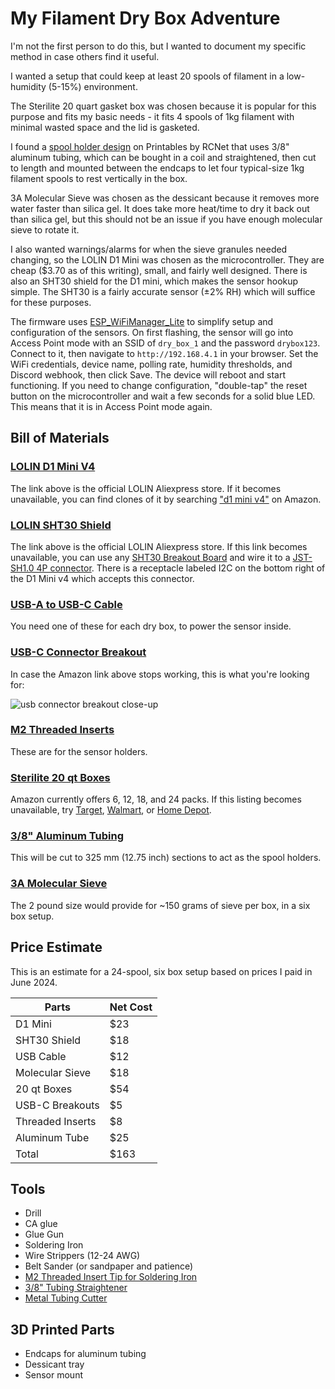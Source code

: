 # My Filament Dry Box Adventure

I'm not the first person to do this, but I wanted to document my specific method in case others find it useful.

I wanted a setup that could keep at least 20 spools of filament in a low-humidity (5-15%) environment.

The Sterilite 20 quart gasket box was chosen because it is popular for this purpose and fits my basic needs - it fits 4 spools of 1kg filament with minimal wasted space and the lid is gasketed.

I found a [spool holder design](https://www.printables.com/model/139303-sterilite-20-qt-gasket-box-spool-rack) on Printables by RCNet that uses 3/8" aluminum tubing, which can be bought in a coil and straightened, then cut to length and mounted between the endcaps to let four typical-size 1kg filament spools to rest vertically in the box.

3A Molecular Sieve was chosen as the dessicant because it removes more water faster than silica gel. It does take more heat/time to dry it back out than silica gel, but this should not be an issue if you have enough molecular sieve to rotate it.

I also wanted warnings/alarms for when the sieve granules needed changing, so the LOLIN D1 Mini was chosen as the microcontroller. They are cheap ($3.70 as of this writing), small, and fairly well designed. There is also an SHT30 shield for the D1 mini, which makes the sensor hookup simple. The SHT30 is a fairly accurate sensor (±2% RH) which will suffice for these purposes.

The firmware uses [ESP_WiFiManager_Lite](https://github.com/khoih-prog/ESP_WiFiManager_Lite) to simplify setup and configuration of the sensors. On first flashing, the sensor will go into Access Point mode with an SSID of `dry_box_1` and the password `drybox123`. Connect to it, then navigate to `http://192.168.4.1` in your browser. Set the WiFi credentials, device name, polling rate, humidity thresholds, and Discord webhook, then click Save. The device will reboot and start functioning. If you need to change configuration, "double-tap" the reset button on the microcontroller and wait a few seconds for a solid blue LED. This means that it is in Access Point mode again.

## Bill of Materials

### [LOLIN D1 Mini V4](https://www.aliexpress.us/item/3256806460241404.html)

The link above is the official LOLIN Aliexpress store. If it becomes unavailable, you can find clones of it by searching ["d1 mini v4"](https://www.amazon.com/ACEIRMC-Internet-ESP8266-Compatible-MicroPython/dp/B0CFY382JX) on Amazon.

### [LOLIN SHT30 Shield](https://www.aliexpress.us/item/2251832575822188.html)

The link above is the official LOLIN Aliexpress store. If this link becomes unavailable, you can use any [SHT30 Breakout Board](https://www.dfrobot.com/product-2012.html) and wire it to a [JST-SH1.0 4P connector](https://www.adafruit.com/product/4209). There is a receptacle labeled I2C on the bottom right of the D1 Mini v4 which accepts this connector.

### [USB-A to USB-C Cable](https://www.amazon.com/tekSonic-10-Pack-Type-C-Cables-Charge/dp/B0CG4GM7PM)

You need one of these for each dry box, to power the sensor inside.

### [USB-C Connector Breakout](https://www.amazon.com/ANMBEST-Connector-Receptacle-Adapter-Support/dp/B091CRLJM2)

In case the Amazon link above stops working, this is what you're looking for:

![usb connector breakout close-up](https://i.imgur.com/Nt6k5Yr.png)

### [M2 Threaded Inserts](https://www.amazon.com/AIEX-Printing-Embedment-Automotive-M2x3x3-5mm/dp/B0B8GN63S2)

These are for the sensor holders.

### [Sterilite 20 qt Boxes](https://www.amazon.com/Sterilite-19344304-Latched-Plastic-Container/dp/B002BA5F3O)

Amazon currently offers 6, 12, 18, and 24 packs. If this listing becomes unavailable, try [Target](https://goto.ryukyu/sterilite-target), [Walmart](https://goto.ryukyu/sterilite-walmart), or [Home Depot](https://goto.ryukyu/sterilite-hd).

### [3/8" Aluminum Tubing](https://www.amazon.com/Tubing-Aluminium-Refrigeration-Equipment-air-conditioning/dp/B0C43X6JR4)

This will be cut to 325 mm (12.75 inch) sections to act as the spool holders.

### [3A Molecular Sieve](https://www.amazon.com/Wisesorb-Molecular-Desiccant-Dehumidifier-Absorbers/dp/B085W6TXJ8)

The 2 pound size would provide for ~150 grams of sieve per box, in a six box setup.

## Price Estimate

This is an estimate for a 24-spool, six box setup based on prices I paid in June 2024.

| Parts           | Net Cost |
|-----------------|----------|
| D1 Mini         | $23      |
| SHT30 Shield    | $18      |
| USB Cable       | $12      |
| Molecular Sieve | $18      |
| 20 qt Boxes     | $54      |
| USB-C Breakouts | $5       |
| Threaded Inserts| $8       |
| Aluminum Tube   | $25      |
| Total           | $163     |

## Tools

 * Drill
 * CA glue
 * Glue Gun
 * Soldering Iron
 * Wire Strippers (12-24 AWG)
 * Belt Sander (or sandpaper and patience)
 * [M2 Threaded Insert Tip for Soldering Iron](https://www.amazon.com/Virtjoule-Heat-Insert-Tips-Sizes/dp/B08B17VQLD)
 * [3/8" Tubing Straightener](https://www.amazon.com/Watris-Veiyi-Straightener-Universal-Straightening/dp/B0BLYYPN91)
 * [Metal Tubing Cutter](https://www.amazon.com/RIDGID-32975-Quarters-Tubing-Cutter/dp/B000LDGNCU)

## 3D Printed Parts

 * Endcaps for aluminum tubing
 * Dessicant tray
 * Sensor mount
